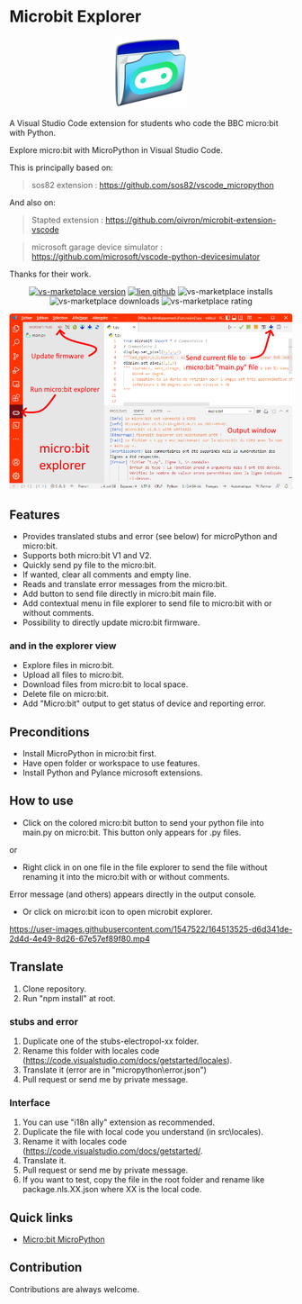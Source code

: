 # Microbit Explorer
<p align="center">
<img src="image/microbit-explorer.png" alt="Explorer file on Micro:bit!">
</p>
A Visual Studio Code extension for students who code the BBC micro:bit with Python. 

Explore micro:bit with MicroPython in Visual Studio Code.

This is principally based on:
> sos82 extension : https://github.com/sos82/vscode_micropython

And also on:
> Stapted extension : https://github.com/oivron/microbit-extension-vscode

> microsoft garage device simulator : https://github.com/microsoft/vscode-python-devicesimulator

Thanks for their work.
<p align="center">
<a href="https://marketplace.visualstudio.com/items?itemName=electropol-fr.microbit-explorer"><img src="https://badgen.net/vs-marketplace/v/electropol-fr.microbit-explorer?icon=visualstudio" alt="vs-marketplace version"></a>
<a href="https://github.com/FrankSAURET/microbit-explorer"><img src="https://img.shields.io/github/last-commit/FrankSAURET/microbit-explorer?logo=GitHub&style=plastic" alt="lien github"></a>
<img src="https://badgen.net/vs-marketplace/i/electropol-fr.microbit-explorer" alt="vs-marketplace installs">
<img src="https://badgen.net/vs-marketplace/d/electropol-fr.microbit-explorer?color=cyan" alt="vs-marketplace downloads">
<img src="https://badgen.net/vs-marketplace/rating/electropol-fr.microbit-explorer" alt="vs-marketplace rating">
</p>

![Explorer file on Micro:bit!](image/first_view.png "Explorer file on Micro:bit")


## Features
* Provides translated stubs and error (see below) for microPython and micro:bit.
* Supports both micro:bit V1 and V2.
* Quickly send py file to the micro:bit.
* If wanted, clear all comments and empty line.
* Reads and translate error messages from the micro:bit.
* Add button to send file directly in  micro:bit main file.
* Add contextual menu in file explorer to send file to micro:bit with or without comments.
* Possibility to directly update micro:bit firmware.
### and in the explorer view
* Explore files in micro:bit.
* Upload all files to micro:bit.
* Download files from micro:bit to local space.
* Delete file on micro:bit.
* Add "Micro:bit" output to get status of device and reporting error.

## Preconditions
* Install MicroPython in micro:bit first. 
* Have open folder or workspace to use features.
* Install Python and Pylance microsoft extensions.

## How to use

* Click on the colored micro:bit button to send your python file into main.py on micro:bit. This button only appears for .py files.

or
* Right click in on one file in the file explorer to send the file without renaming it into the micro:bit with or without comments.

Error message (and others) appears directly in the output console.

* Or click on micro:bit icon to open microbit explorer.

https://user-images.githubusercontent.com/1547522/164513525-d6d341de-2d4d-4e49-8d26-67e57ef89f80.mp4

## Translate 
1. Clone repository.
1. Run "npm install" at root.
### stubs and error

1. Duplicate one of the stubs-electropol-xx folder.
1. Rename this folder with locales code (https://code.visualstudio.com/docs/getstarted/locales).
1. Translate it (error are in "micropython\error.json")
1. Pull request or send me by private message.
### Interface
1. You can use "i18n ally" extension as recommended.
1. Duplicate the file with local code you understand (in src\locales).
1. Rename it with locales code (https://code.visualstudio.com/docs/getstarted/.
1. Translate it.
1. Pull request or send me by private message.
1. If you want to test, copy the file in the root folder and rename like package.nls.XX.json where XX is the local code.
## Quick links

* [Micro:bit MicroPython](https://microbit-micropython.readthedocs.io/en/v2-docs) 

## Contribution
Contributions are always welcome.
